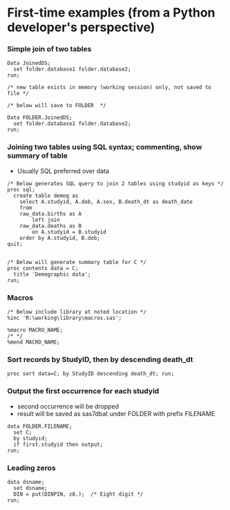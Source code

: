 # First-time examples (from a Python developer's perspective)

### Simple join of two tables
```
Data JoinedDS;
  set folder.database1 folder.database2; 
run;

/* new table exists in memory (working session) only, not saved to file */
```


```
/* below will save to FOLDER  */

Data FOLDER.JoinedDS;
  set folder.database1 folder.database2; 
run;
```


### Joining two tables using SQL syntax; commenting, show summary of table

- Usually SQL preferred over data

```
/* Below generates SQL query to join 2 tables using studyid as keys */
proc sql;
  create table demog as
    select A.studyid, A.dob, A.sex, B.death_dt as death_date
    from 
    raw_data.births as A
        left join 
    raw_data.deaths as B     
        on A.studyid = B.studyid
    order by A.studyid, B.dob;
quit;


/* Below will generate summary table for C */ 
proc contents data = C;
  title 'Demographic data';
run;

```


### Macros
```
/* Below include library at noted location */
%inc 'R:\working\library\macros.sas';    

%macro MACRO_NAME;
/* */
%mend MACRO_NAME;

```

### Sort records by StudyID, then by descending death_dt
```
proc sort data=C; by StudyID descending death_dt; run;
```

### Output the first occurrence for each studyid 

- second occurrence will be dropped
- result will be saved as sas7dbat under FOLDER with prefix FILENAME

```
data FOLDER.FILENAME;
  set C;
  by studyid;
  if first.studyid then output;
run;
```

### Leading zeros

```
data dsname;
  set dsname;
  DIN = put(DINPIN, z8.);  /* Eight digit */
run;
```
